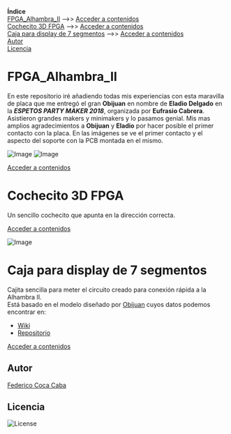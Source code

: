 **Índice**   
[FPGA_Alhambra_II](#id1) -->>  [Acceder a contenidos](https://github.com/fgcoca/FPGA_Alhambra_II/tree/master/alhambra-II-3D-support)    
[Cochecito 3D FPGA](#id2) -->>  [Acceder a contenidos](https://github.com/fgcoca/FPGA_Alhambra_II/tree/master/3D/Cochecito-FPGA)  
[Caja para display de 7 segmentos](#id3) -->>  [Acceder a contenidos]()  
[Autor](#id100)  
[Licencia](#id101)

# FPGA_Alhambra_II<a name="id1"></a>  
En este repositorio iré añadiendo todas mis experiencias con esta maravilla de placa que me entregó el gran **Obijuan** en nombre de **Eladio Delgado** en la ***ESPETOS PARTY MAKER 2018***, organizada por **Eufrasio Cabrera**. Asistieron grandes makers y minimakers y lo pasamos genial.
Mis mas amplios agradecimientos a **Obijuan** y **Eladio** por hacer posible el primer contacto con la placa.
En las imágenes se ve el primer contacto y el aspecto del soporte con la PCB montada en el mismo.

![Image][1]  ![Image][2]

 [1]: https://github.com/fgcoca/FPGA_Alhambra_II/blob/master/alhambra-II-3D-support/fhotos/Primer-contacto-mini.jpg
 [2]: https://github.com/fgcoca/FPGA_Alhambra_II/blob/master/alhambra-II-3D-support/fhotos/Soporte-3D-con-PCB-mini.png

[Acceder a contenidos](https://github.com/fgcoca/FPGA_Alhambra_II/tree/master/alhambra-II-3D-support)    
 
# Cochecito 3D FPGA<a name="id2"></a>  
Un sencillo cochecito que apunta en la dirección correcta.  

[Acceder a contenidos](https://github.com/fgcoca/FPGA_Alhambra_II/tree/master/3D/Cochecito-FPGA)

![Image][3]

 [3]: https://github.com/fgcoca/FPGA_Alhambra_II/blob/master/3D/Cochecito-FPGA/Photos/Top-mini.png
 
 # Caja para display de 7 segmentos<a name="id3"></a>
 Cajita sencilla para meter el circuito creado para conexión rápida a la Alhambra II.   
 Está basado en el modelo diseñado por [Obijuan](https://github.com/Obijuan/) cuyos datos podemos encontrar en:
 * [Wiki](https://github.com/Obijuan/3D-parts/wiki/Carcasa-para-placa-con-display-7-segmentos) 
 * [Repositorio](https://github.com/Obijuan/3D-parts/tree/master/2016-10-05-7seg-box)
 
 [Acceder a contenidos](https://github.com/fgcoca/FPGA_Alhambra_II/tree/master/3D/Caja-7segmentos) 
 
## **Autor**<a name="id100"></a>

[Federico Coca Caba](https://github.com/fgcoca)

## **Licencia**<a name="id101"></a>
![License][88]

 [88]: https://github.com/fgcoca/3D-Design_Robots_Other/blob/master/Lapicero/Licencia/licencia.png
